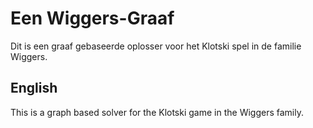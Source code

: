 # Een Wiggers-Graaf

Dit is een graaf gebaseerde oplosser voor het Klotski spel in de familie Wiggers.

## English

This is a graph based solver for the Klotski game in the Wiggers family.
